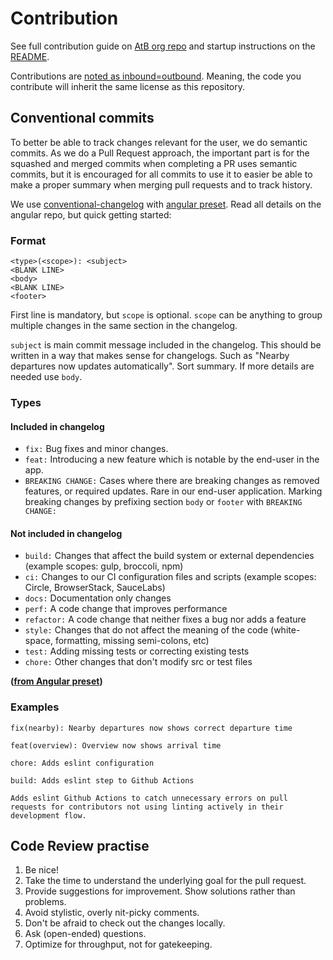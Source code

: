 # Contribution

See full contribution guide on [AtB org repo](https://github.com/AtB-AS/org/blob/master/CONTRIBUTING.md) and
startup instructions on the [README](./README.md#getting-started).

Contributions are [noted as inbound=outbound](https://docs.github.com/en/free-pro-team@latest/github/site-policy/github-terms-of-service#6-contributions-under-repository-license). Meaning, the code you contribute will inherit the same license as this repository.

## Conventional commits

To better be able to track changes relevant for the user, we do semantic commits. As we do a Pull Request approach, the important part is for the squashed and merged commits when completing a PR uses semantic commits, but it is encouraged for all commits to use it to easier be able to make a proper summary when merging pull requests and to track history.

We use [conventional-changelog](https://www.conventionalcommits.org/en/v1.0.0-beta.4/#summary) with [angular preset](https://github.com/angular/angular/blob/master/CONTRIBUTING.md#-commit-message-guidelines). Read all details on the angular repo, but quick getting started:

### Format

```
<type>(<scope>): <subject>
<BLANK LINE>
<body>
<BLANK LINE>
<footer>
```

First line is mandatory, but `scope` is optional. `scope` can be anything to group multiple changes in the same section in the changelog.

`subject` is main commit message included in the changelog. This should be written in a way that makes sense for changelogs. Such as "Nearby departures now updates automatically". Sort summary. If more details are needed use `body`.

### Types

#### Included in changelog

- `fix:` Bug fixes and minor changes.
- `feat:` Introducing a new feature which is notable by the end-user in the app.
- `BREAKING CHANGE:` Cases where there are breaking changes as removed features, or required updates. Rare in our end-user application. Marking breaking changes by prefixing section `body` or `footer` with `BREAKING CHANGE:`

#### Not included in changelog

- `build:` Changes that affect the build system or external dependencies (example scopes: gulp, broccoli, npm)
- `ci:` Changes to our CI configuration files and scripts (example scopes: Circle, BrowserStack, SauceLabs)
- `docs:` Documentation only changes
- `perf:` A code change that improves performance
- `refactor:` A code change that neither fixes a bug nor adds a feature
- `style:` Changes that do not affect the meaning of the code (white-space, formatting, missing semi-colons, etc)
- `test:` Adding missing tests or correcting existing tests
- `chore:` Other changes that don't modify src or test files

**([from Angular preset](https://github.com/angular/angular/blob/master/CONTRIBUTING.md#type))**

### Examples

```
fix(nearby): Nearby departures now shows correct departure time
```

```
feat(overview): Overview now shows arrival time
```

```
chore: Adds eslint configuration
```

```
build: Adds eslint step to Github Actions

Adds eslint Github Actions to catch unnecessary errors on pull requests for contributors not using linting actively in their development flow.
```

## Code Review practise

1. Be nice!
2. Take the time to understand the underlying goal for the pull request.
3. Provide suggestions for improvement. Show solutions rather than problems.
4. Avoid stylistic, overly nit-picky comments.
5. Don't be afraid to check out the changes locally.
6. Ask (open-ended) questions.
7. Optimize for throughput, not for gatekeeping.
